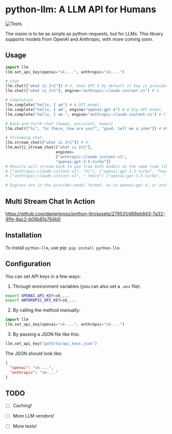 # python-llm: A LLM API for Humans

![Tests](https://github.com/danielgross/python-llm/actions/workflows/tests.yml/badge.svg)

The vision is to be as simple as python-requests, but for LLMs. This library supports models from OpenAI and Anthropic, with more coming soon.

## Usage

```python
import llm
llm.set_api_key(openai="sk-...", anthropic="sk-...")

# Chat
llm.chat(["what is 2+2"]) # 4. Uses GPT-3 by default if key is provided.
llm.chat(["what is 2+2"], engine="anthropic:claude-instant-v1") # 4.

# Completion
llm.complete("hello, I am") # A GPT model.
llm.complete("hello, I am", engine="openai:gpt-4") # A big GPT model.
llm.complete("hello, I am ", engine="anthropic:claude-instant-v1") # Claude.

# Back-and-forth chat [human, assistant, human]
llm.chat(["hi", "hi there, how are you?", "good, tell me a joke"]) # Why did chicken cross road?

# Streaming chat
llm.stream_chat(["what is 2+2"]) # 4. 
llm.multi_stream_chat(["what is 2+2"], 
                      engines=
                      ["anthropic:claude-instant-v1", 
                      "openai:gpt-3.5-turbo"]) 
# Results will stream back to you from both models at the same time like this:
# ["anthropic:claude-instant-v1", "hi"], ["openai:gpt-3.5-turbo", "howdy"], 
# ["anthropic:claude-instant-v1", " there"] ["openai:gpt-3.5-turbo", " my friend"]

# Engines are in the provider:model format, as in openai:gpt-4, or anthropic:claude-instant-v1.
```

## Multi Stream Chat In Action
https://github.com/danielgross/python-llm/assets/279531/d68eb843-7a32-4ffe-8ac2-b06b81e764b0

## Installation

To install `python-llm`, use pip: ```pip install python-llm```.

## Configuration
You can set API keys in a few ways:
1. Through environment variables (you can also set a `.env` file).
```bash
export OPENAI_API_KEY=sk_...
export ANTHROPIC_API_KEY=sk_...
```
2. By calling the method manually:
```python
import llm
llm.set_api_key(openai="sk-...", anthropic="sk-...")
```
3. By passing a JSON file like this:
```python
llm.set_api_key("path/to/api_keys.json")
```
The JSON should look like:
```json
{
  "openai": "sk-...",
  "anthropic": "sk-..."
}
```

## TODO 
- [ ] Caching! 
- [ ] More LLM vendors!
- [ ] More tests!

